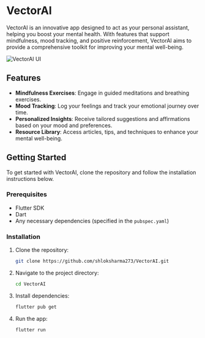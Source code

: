 # VectorAI

VectorAI is an innovative app designed to act as your personal assistant, helping you boost your mental health. With features that support mindfulness, mood tracking, and positive reinforcement, VectorAI aims to provide a comprehensive toolkit for improving your mental well-being.

![VectorAI UI](iamges/vector_homepage.png)

## Features

- **Mindfulness Exercises**: Engage in guided meditations and breathing exercises.
- **Mood Tracking**: Log your feelings and track your emotional journey over time.
- **Personalized Insights**: Receive tailored suggestions and affirmations based on your mood and preferences.
- **Resource Library**: Access articles, tips, and techniques to enhance your mental well-being.

## Getting Started

To get started with VectorAI, clone the repository and follow the installation instructions below.

### Prerequisites

- Flutter SDK
- Dart
- Any necessary dependencies (specified in the `pubspec.yaml`)

### Installation

1. Clone the repository:
   ```bash
   git clone https://github.com/shloksharma273/VectorAI.git

2. Navigate to the project directory:
   ```bash
   cd VectorAI

3. Install dependencies:
   ```bash
   flutter pub get

3. Run the app:
   ```bash
   flutter run
